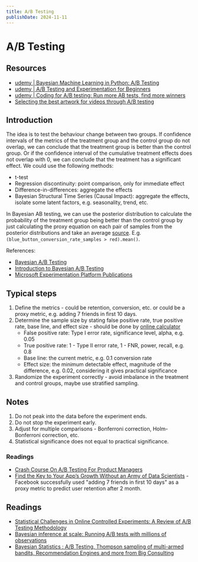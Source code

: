 ```yaml
---
title: A/B Testing
publishDate: 2024-11-11
---
```


# A/B Testing

## Resources

- [udemy | Bayesian Machine Learning in Python: A/B Testing](https://www.udemy.com/course/bayesian-machine-learning-in-python-ab-testing/?couponCode=24T2MT111824)
- [udemy | A/B Testing and Experimentation for Beginners](https://www.udemy.com/course/ab-testing-and-experimentation-for-websites-and-marketing/?couponCode=24T2MT111824)
- [udemy | Coding for A/B testing: Run more AB tests, find more winners](https://www.udemy.com/course/abtesting/?couponCode=LETSLEARNNOW)
- [Selecting the best artwork for videos through A/B testing](https://netflixtechblog.com/selecting-the-best-artwork-for-videos-through-a-b-testing-f6155c4595f6)

## Introduction

The idea is to test the behaviour change between two groups. If confidence intervals of the metrics of the treatment group and the control group do not overlap, we can conclude that the treatment group is better than the control group. Or if the confidence interval of the cumulative treatment effects does not overlap with 0, we can conclude that the treatment has a significant effect. We could use the following methods:

- t-test
- Regression discontinuity: point comparison, only for immediate effect
- Difference-in-differences: aggregate the effects
- Bayesian Structural Time Series (Causal Impact): aggregate the effects, isolate some latent factors, e.g. seasonality, trend, etc.

In Bayesian AB testing, we can use the posterior distribution to calculate the probability of the treatment group being better than the control group by just calculating the proxy equation on each pair of samples from the posterior distributions and take an average [source](https://towardsdatascience.com/bayesian-a-b-testing-in-pymc3-54dceb87af74). E.g. `(blue_button_conversion_rate_samples > red).mean()`.

References:

- [Bayesian A/B Testing](https://towardsdatascience.com/bayesian-a-b-testing-in-pymc3-54dceb87af74)
- [Introduction to Bayesian A/B Testing](https://www.pymc.io/projects/examples/en/latest/causal_inference/bayesian_ab_testing_introduction.html)
- [Microsoft Experimentation Platform Publications](https://www.microsoft.com/en-us/research/group/experimentation-platform-exp/publications/)

## Typical steps

1. Define the metrics - could be retention, conversion, etc. or could be a proxy metric, e.g. adding 7 friends in first 10 days.
2. Determine the sample size by stating false positive rate, true positive rate, base line, and effect size - should be done by [online calculator](https://www.evanmiller.org/ab-testing/sample-size.html)
   - False positive rate: Type I error rate, significance level, alpha, e.g. 0.05
   - True positive rate: 1 - Type II error rate, 1 - FNR, power, recall, e.g. 0.8
   - Base line: the current metric, e.g. 0.1 conversion rate
   - Effect size: the minimum detectable effect, magnitude of the difference, e.g. 0.02, considering it gives practical significance
3. Randomize the experiment correctly - avoid imbalance in the treatment and control groups, maybe use stratified sampling.

## Notes

1. Do not peak into the data before the experiment ends.
2. Do not stop the experiment early.
3. Adjust for multiple comparisons - Bonferroni correction, Holm-Bonferroni correction, etc.
4. Statistical significance does not equal to practical significance.

### Readings

- [Crash Course On A/B Testing For Product Managers](https://www.reddit.com/r/ProductManagement/comments/1g0pe04/crash_course_on_ab_testing_for_product_managers/)
- [Find the Key to Your App’s Growth Without an Army of Data Scientists](https://amplitude.com/blog/find-the-key-to-your-apps-growth-without-an-army-of-data-scientists) -Facebook successfully used "adding 7 friends in first 10 days" as a proxy metric to predict user retention after 2 month.

## Readings

- [Statistical Challenges in Online Controlled Experiments: A Review of A/B Testing Methodology](https://www.tandfonline.com/doi/full/10.1080/00031305.2023.2257237#abstract)
- [Bayesian inference at scale: Running A/B tests with millions of observations](https://www.pymc-labs.com/blog-posts/bayesian-inference-at-scale-running-ab-tests-with-millions-of-observations/)
- [Bayesian Statistics : A/B Testing, Thompson sampling of multi-armed bandits, Recommendation Engines and more from Big Consulting](https://franciscormendes.github.io/2024/07/19/bayesian-statistics/)
